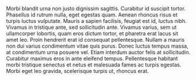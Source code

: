 Morbi blandit urna non justo dignissim sagittis. Curabitur id suscipit tortor. Phasellus id rutrum nulla, eget egestas quam. Aenean rhoncus risus et turpis luctus vulputate. Mauris a sapien facilisis, feugiat est id, luctus nibh. Vivamus in tristique ante, sed sollicitudin ante. Vivamus varius, sem ut ullamcorper lobortis, quam eros dictum tortor, et pharetra erat lacus sit amet leo. Proin hendrerit erat id consequat pellentesque. Nullam a mauris non dui varius condimentum vitae quis purus. Donec luctus tempus massa, at condimentum urna posuere vel. Etiam interdum auctor felis at sollicitudin. Curabitur maximus eros in ante eleifend tempus. Pellentesque habitant morbi tristique senectus et netus et malesuada fames ac turpis egestas. Morbi eget leo gravida, scelerisque turpis ut, rhoncus erat.
